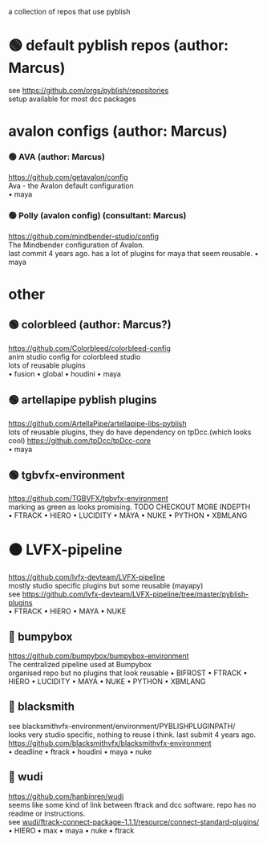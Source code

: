 a collection of repos that use pyblish


# 🟢 default pyblish repos (author: Marcus)


see https://github.com/orgs/pyblish/repositories  <br/>
setup available for most dcc packages


# avalon configs (author: Marcus)


### 🟢 AVA (author: Marcus)
https://github.com/getavalon/config <br/>
Ava - the Avalon default configuration <br/>
• maya


### 🟢 Polly (avalon config) (consultant: Marcus)
https://github.com/mindbender-studio/config <br/>
The Mindbender configuration of Avalon. <br/>
last commit 4 years ago. has a lot of plugins for maya that seem reusable.
• maya


# other


## 🟢 colorbleed (author: Marcus?)
https://github.com/Colorbleed/colorbleed-config <br/>
anim studio config for colorbleed studio <br/>
lots of reusable plugins <br/>
• fusion • global • houdini • maya


## 🟢 artellapipe pyblish plugins
https://github.com/ArtellaPipe/artellapipe-libs-pyblish <br/>
lots of reusable plugins, they do have dependency on tpDcc.(which looks cool) https://github.com/tpDcc/tpDcc-core <br/>
• maya


## 🟢 tgbvfx-environment
https://github.com/TGBVFX/tgbvfx-environment <br/>
marking as green as looks promising. TODO CHECKOUT MORE INDEPTH <br/>
• FTRACK • HIERO • LUCIDITY • MAYA • NUKE • PYTHON • XBMLANG


# 🟠 LVFX-pipeline
https://github.com/lvfx-devteam/LVFX-pipeline <br/>
mostly studio specific plugins but some reusable (mayapy) <br/>
see https://github.com/lvfx-devteam/LVFX-pipeline/tree/master/pyblish-plugins <br/>
• FTRACK • HIERO • MAYA • NUKE


## 🔴 bumpybox
https://github.com/bumpybox/bumpybox-environment <br/>
The centralized pipeline used at Bumpybox <br/>
organised repo but no plugins that look reusable
• BIFROST • FTRACK • HIERO • LUCIDITY • MAYA • NUKE • PYTHON • XBMLANG


## 🔴 blacksmith 
see blacksmithvfx-environment/environment/PYBLISHPLUGINPATH/ <br/>
looks very studio specific, nothing to reuse i think. last submit 4 years ago.<br/>
https://github.com/blacksmithvfx/blacksmithvfx-environment <br/>
• deadline • ftrack • houdini • maya • nuke


## 🔴 wudi
https://github.com/hanbinren/wudi <br/>
seems like some kind of link between ftrack and dcc software. repo has no readme or instructions. <br/>
see [wudi/ftrack-connect-package-1.1.1/resource/connect-standard-plugins/](https://github.com/hanbinren/wudi/tree/359f3774e3de0003c8844e9f13d7fcba7e08a979/ftrack-connect-package-1.1.1/resource/connect-standard-plugins) <br/>
• HIERO • max • maya • nuke • ftrack
